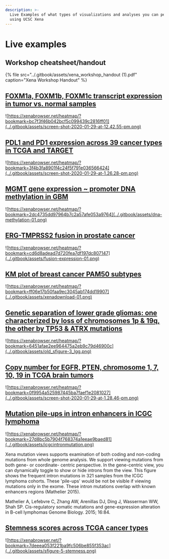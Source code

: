 ```yaml
---
description: >-
  Live Examples of what types of visualizations and analyses you can perform
  using UCSC Xena
---
```


# Live examples

## Workshop cheatsheet/handout

{% file src="../.gitbook/assets/xena\_workshop\_handout \(1\).pdf" caption="Xena Workshop Handout" %}

## [FOXM1a, FOXM1b, FOXM1c transcript expression in tumor vs. normal samples](https://xenabrowser.net/heatmap/?bookmark=bc7f3f46b042bcf5c099439c2816ff01)

![https://xenabrowser.net/heatmap/?bookmark=bc7f3f46b042bcf5c099439c2816ff01](../.gitbook/assets/screen-shot-2020-01-29-at-12.42.55-pm.png)

## [PDL1 and PD1 expression across 39 cancer types in TCGA and TARGET](https://xenabrowser.net/heatmap/?bookmark=3f4b3fa8901f4c24f5f791e036566424)

![https://xenabrowser.net/heatmap/?bookmark=3f4b3fa8901f4c24f5f791e036566424](../.gitbook/assets/screen-shot-2020-01-29-at-1.26.28-pm.png)



## [MGMT gene expression ~ promoter DNA methylation in GBM](https://xenabrowser.net/heatmap/?bookmark=2dc4735dd97964b7c2a57afe053a9764)

![https://xenabrowser.net/heatmap/?bookmark=2dc4735dd97964b7c2a57afe053a9764](../.gitbook/assets/dna-methylation-01.png)

## [ERG-TMPRSS2 fusion in prostate cancer ](https://xenabrowser.net/heatmap/?bookmark=cd6d8adead7d720fea7df197dc807147)

![https://xenabrowser.net/heatmap/?bookmark=cd6d8adead7d720fea7df197dc807147](../.gitbook/assets/fusion-expression-01.png)

## [KM plot of breast cancer PAM50 subtypes](https://xenabrowser.net/?bookmark=23e26bfa823e49d241439ae701f267e4)

![https://xenabrowser.net/heatmap/?bookmark=ff06e17b50faa9ec3045ab174dd19907](../.gitbook/assets/xenadownload-01.png)

## [Genetic separation of lower grade gliomas: one characterized by loss of chromosomes 1p & 19q, the other by TP53 & ATRX mutations](https://xenabrowser.net/heatmap/?bookmark=6451afae2ee964475a2eb9c79d46900c)

![https://xenabrowser.net/heatmap/?bookmark=6451afae2ee964475a2eb9c79d46900c](../.gitbook/assets/old_sfigure-3_lgg.png)

## [Copy number for EGFR, PTEN, chromosome 1, 7, 10, 19 in TCGA brain tumors](https://xenabrowser.net/heatmap/?bookmark=0f9954a525987445ba7faef1e2081027)

![https://xenabrowser.net/heatmap/?bookmark=0f9954a525987445ba7faef1e2081027](../.gitbook/assets/screen-shot-2020-01-29-at-1.28.46-pm.png)

## [Mutation pile-ups in intron enhancers in ICGC lymphoma](https://xenabrowser.net/heatmap/?bookmark=dfc37064d62ea0c0302881c05277b7b3)

![https://xenabrowser.net/heatmap/?bookmark=27d8bc5b7904f768374a1eeae9baed81](../.gitbook/assets/icgcintronmutation.png)

Xena mutation views supports examination of both coding and non-coding mutations from whole genome analysis. We support viewing mutations from both gene- or coordinate- centric perspective. In the gene-centric view, you can dynamically toggle to show or hide introns from the view. This figure shows the frequent intron mutations in 321 samples from the ICGC lymphoma cohorts. These 'pile-ups' would be not be visible if viewing mutations only in the exome. These intron mutations overlap with known enhancers regions \(Mathelier 2015\).‌

Mathelier A, Lefebvre C, Zhang AW, Arenillas DJ, Ding J, Wasserman WW, Shah SP. Cis-regulatory somatic mutations and gene-expression alteration in B-cell lymphomas Genome Biology. 2015; 16:84.

## [Stemness scores across TCGA cancer types](https://xenabrowser.net/?bookmark=7deeea053f221ba9fc506be855f353ac)

![https://xenabrowser.net/?bookmark=7deeea053f221ba9fc506be855f353ac](../.gitbook/assets/sfigure-5-stemness.png)

